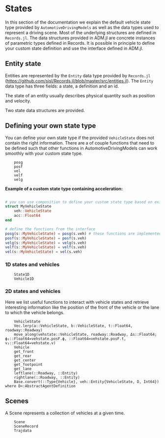 # States 

In this section of the documentation we explain the default vehicle state type provided by `AutomotiveDrivingModels`
as well as the data types used to represent a driving scene. Most of the underlying structures are defined in `Records.jl`. 
The data structures provided in ADM.jl are concrete instances of parametric types defined in Records. It is possible in principle to define your custom state definition and use the interface defined in ADM.jl.

## Entity state

Entities are represented by the `Entity` data type provided by `Records.jl` (https://github.com/sisl/Records.jl/blob/master/src/entities.jl).
The `Entity` data type has three fields: a state, a definition and an id. 

The state of an entity usually describes physical quantity such as position and velocity. 

Two state data structures are provided.

## Defining your own state type

You can define your own state type if the provided `VehicleState` does not contain the right information.
There are a of couple functions that need to be defined such that other functions in AutomotiveDrivingModels can work smoothly with your custom state type.

```@docs
    posg
    posf
    vel
    velf
    velg
```

**Example of a custom state type containing acceleration:**

```julia

# you can use composition to define your custom state type based on existing ones
struct MyVehicleState
    veh::VehicleState
    acc::Float64
end

# define the functions from the interface 
posg(s::MyVehicleState) = posg(s.veh) # those functions are implemented for the `VehicleState` type
posf(s::MyVehicleState) = posf(s.veh)
velg(s::MyVehicleState) = velg(s.veh)
velf(s::MyVehicleState) = velf(s.veh)
vel(s::MyVehicleState) = vel(s.veh)
```

### 1D states and vehicles

```@docs 
    State1D
    Vehicle1D
```

### 2D states and vehicles

Here we list useful functions to interact with vehicle states and retrieve interesting information like the position of the front of the vehicle or the lane to which the vehicle belongs.

```@docs 
    VehicleState
    Vec.lerp(a::VehicleState, b::VehicleState, t::Float64, roadway::Roadway)
    move_along(vehstate::VehicleState, roadway::Roadway, Δs::Float64; ϕ₂::Float64=vehstate.posF.ϕ, ::Float64=vehstate.posF.t, v₂::Float64=vehstate.v)
    Vehicle
    get_front
    get_rear
    get_center
    get_footpoint
    get_lane
    leftlane(::Roadway, ::Entity)
    rightlane(::Roadway, ::Entity)
    Base.convert(::Type{Vehicle}, veh::Entity{VehicleState, D, Int64}) where D<:AbstractAgentDefinition
```


## Scenes

A Scene represents a collection of vehicles at a given time. 

```@docs 
    Scene
    SceneRecord
    Trajdata
```
